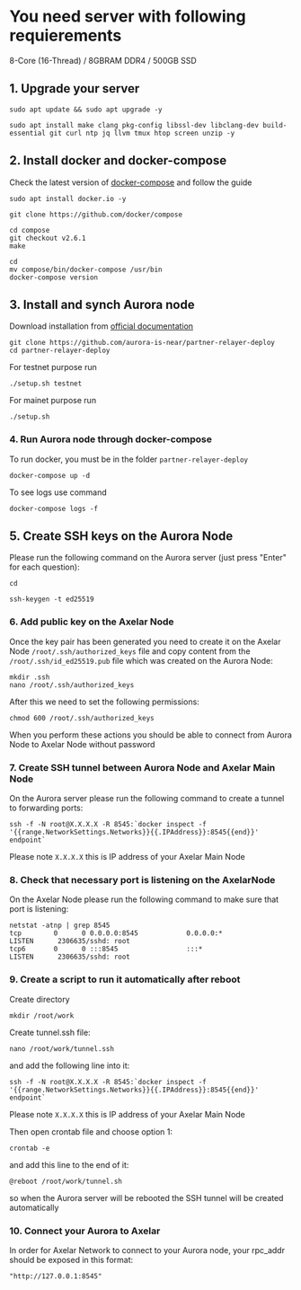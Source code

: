 # You need server with following requierements

8-Core (16-Thread) / 8GBRAM DDR4 / 500GB SSD

## 1. Upgrade your server
```
sudo apt update && sudo apt upgrade -y
```
```
sudo apt install make clang pkg-config libssl-dev libclang-dev build-essential git curl ntp jq llvm tmux htop screen unzip -y
```
## 2. Install docker and docker-compose

Check the latest version of [docker-compose](https://github.com/docker/compose) and follow the guide
```
sudo apt install docker.io -y
```
```
git clone https://github.com/docker/compose
```
```
cd compose
git checkout v2.6.1
make
```
```
cd
mv compose/bin/docker-compose /usr/bin
docker-compose version
```
## 3. Install and synch Aurora node

Download installation from [official documentation](https://github.com/aurora-is-near/partner-relayer-deploy)
```
git clone https://github.com/aurora-is-near/partner-relayer-deploy
cd partner-relayer-deploy
```
For testnet purpose run 
```
./setup.sh testnet
```
For mainet purpose run
```
./setup.sh
```
### 4. Run Aurora node through docker-compose
To run docker, you must be in the folder `partner-relayer-deploy`
``` 
docker-compose up -d
```
To see logs use command
```
docker-compose logs -f
```
## 5. Create SSH keys on the Aurora Node
Please run the following command on the Aurora server (just press "Enter" for each question):
```
cd
```
```
ssh-keygen -t ed25519
```

### 6. Add public key on the Axelar Node
Once the key pair has been generated you need to create it on the Axelar Node `/root/.ssh/authorized_keys` file and copy content from the `/root/.ssh/id_ed25519.pub` file which was created on the Aurora Node:
```
mkdir .ssh
nano /root/.ssh/authorized_keys
```
After this we need to set the following permissions:
```
chmod 600 /root/.ssh/authorized_keys
```
When you perform these actions you should be able to connect from Aurora Node to Axelar Node without password

### 7. Create SSH tunnel between Aurora Node and Axelar Main Node
On the Aurora server please run the following command to create a tunnel to forwarding ports:
```
ssh -f -N root@X.X.X.X -R 8545:`docker inspect -f '{{range.NetworkSettings.Networks}}{{.IPAddress}}:8545{{end}}' endpoint`
```
Please note `X.X.X.X` this is IP address of your Axelar Main Node

### 8. Check that necessary port is listening on the AxelarNode
On the Axelar Node please run the following command to make sure that port is listening:
```
netstat -atnp | grep 8545
tcp        0      0 0.0.0.0:8545            0.0.0.0:*               LISTEN      2306635/sshd: root
tcp6       0      0 :::8545                 :::*                    LISTEN      2306635/sshd: root
```

### 9. Create a script to run it automatically after reboot
Create directory
```
mkdir /root/work
```

Create tunnel.ssh file:
```
nano /root/work/tunnel.ssh
```
and add the following line into it:
```
ssh -f -N root@X.X.X.X -R 8545:`docker inspect -f '{{range.NetworkSettings.Networks}}{{.IPAddress}}:8545{{end}}' endpoint`
```
Please note `X.X.X.X` this is IP address of your Axelar Main Node

Then open crontab file and choose option 1:
```
crontab -e
```

and add this line to the end of it:

```
@reboot /root/work/tunnel.sh
```

so when the Aurora server will be rebooted the SSH tunnel will be created automatically

### 10. Connect your Aurora to Axelar
In order for Axelar Network to connect to your Aurora node, your rpc_addr should be exposed in this format:

`"http://127.0.0.1:8545"`

